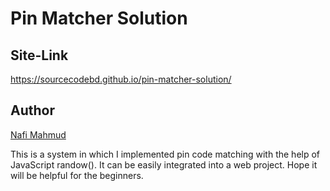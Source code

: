 # Pin Matcher Solution

## Site-Link
https://sourcecodebd.github.io/pin-matcher-solution/

## Author 
[Nafi Mahmud][author]

[author]: https://sourcecodebd.github.io/nafi.com/
This is a system in which I implemented pin code matching with the help of JavaScript randow(). It can be easily integrated into a web project. Hope it will be helpful for the beginners.
